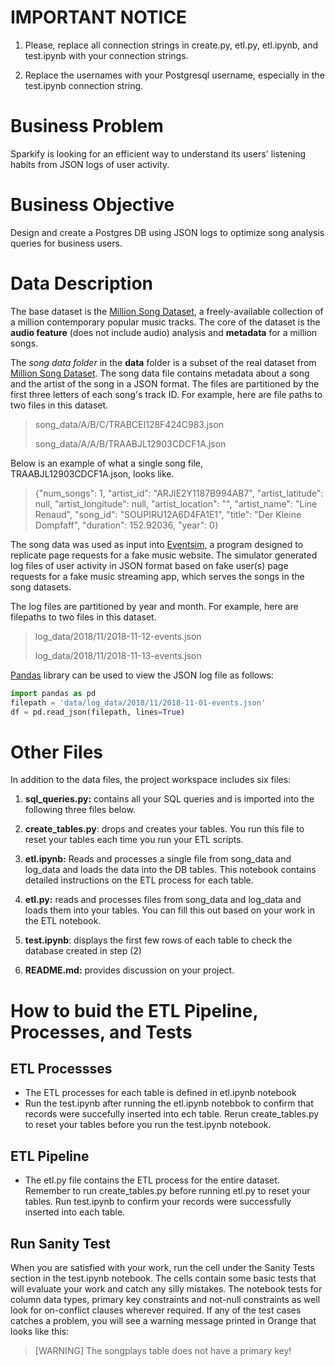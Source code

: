 
# IMPORTANT NOTICE
 1. Please, replace all connection strings in create.py, etl.py,  etl.ipynb, and test.ipynb with your connection strings.

2. Replace the usernames with your Postgresql username, especially in the test.ipynb connection string.

# Business Problem
Sparkify is looking for an efficient way to understand its users' listening habits from JSON logs of user activity.

# Business Objective
Design and create a Postgres DB using JSON logs to optimize song analysis queries for business users.

# Data Description
The base dataset is the [Million Song Dataset](http://millionsongdataset.com), a freely-available collection of a million contemporary popular music tracks. The core of the dataset is the **audio feature** (does not include audio) analysis and **metadata** for a million songs.

The *song data folder* in the **data** folder is a subset of the real dataset from [Million Song Dataset](http://millionsongdataset.com). The song data file contains metadata about a song and the artist of the song in a JSON format. The files are partitioned by the first three letters of each song's track ID. For example, here are file paths to two files in this dataset.

> song_data/A/B/C/TRABCEI128F424C983.json
>
> song_data/A/A/B/TRAABJL12903CDCF1A.json

Below is an example of what a single song file, TRAABJL12903CDCF1A.json, looks like.

> {"num_songs": 1, "artist_id": "ARJIE2Y1187B994AB7", "artist_latitude": null, "artist_longitude": null, "artist_location": "", "artist_name": "Line Renaud", "song_id": "SOUPIRU12A6D4FA1E1", "title": "Der Kleine Dompfaff", "duration": 152.92036, "year": 0}


The song data was used as input into [Eventsim](https://github.com/Interana/eventsim), a program designed to replicate page requests for a fake music website. The simulator generated log files of user activity in JSON format based on fake user(s) page requests for a fake music streaming app, which serves the songs in the song datasets.

The log files are partitioned by year and month. For example, here are filepaths to two files in this dataset.

> log_data/2018/11/2018-11-12-events.json
>
> log_data/2018/11/2018-11-13-events.json

[Pandas](https://pandas.pydata.org/docs/reference/api/pandas.DataFrame.html) library can be used to  view the JSON log file as follows:

```python
import pandas as pd
filepath = 'data/log_data/2018/11/2018-11-01-events.json'
df = pd.read_json(filepath, lines=True)
```

# Other Files
In addition to the data files, the project workspace includes six files:

1. **sql_queries.py:** contains all your SQL queries and is imported into the following three files below.

2. **create_tables.py**: drops and creates your tables. You run this file to reset your tables each time you run your ETL scripts.

3. **etl.ipynb:** Reads and processes a single file from song_data and log_data and loads the data into the DB tables. This notebook contains detailed instructions on the ETL process for each table.

4. **etl.py:** reads and processes files from song_data and log_data and loads them into your tables. You can fill this out based on your work in the ETL notebook.

5. **test.ipynb**: displays the first few rows of each table to check the database created in step (2)

6. **README.md:** provides discussion on your project.

# How to buid the ETL Pipeline, Processes, and Tests

## ETL Processses
 - The ETL processes for each table is defined in etl.ipynb notebook
 - Run the test.ipynb after running the etl.ipynb notebbok to confirm that records were succefully inserted into ech table. Rerun create_tables.py to reset your tables before you run the test.ipynb notebook.

 ## ETL Pipeline
 - The etl.py file contains the ETL process for the entire dataset. Remember to run create_tables.py before running etl.py to reset your tables. Run test.ipynb to confirm your records were successfully inserted into each table.

 ## Run Sanity Test
 When you are satisfied with your work, run the cell under the Sanity Tests section in the test.ipynb notebook. The cells contain some basic tests that will evaluate your work and catch any silly mistakes. The notebook tests for column data types, primary key constraints and not-null constraints as well look for on-conflict clauses wherever required. If any of the test cases catches a problem, you will see a warning message printed in Orange that looks like this:

 > [WARNING] The songplays table does not have a primary key!
